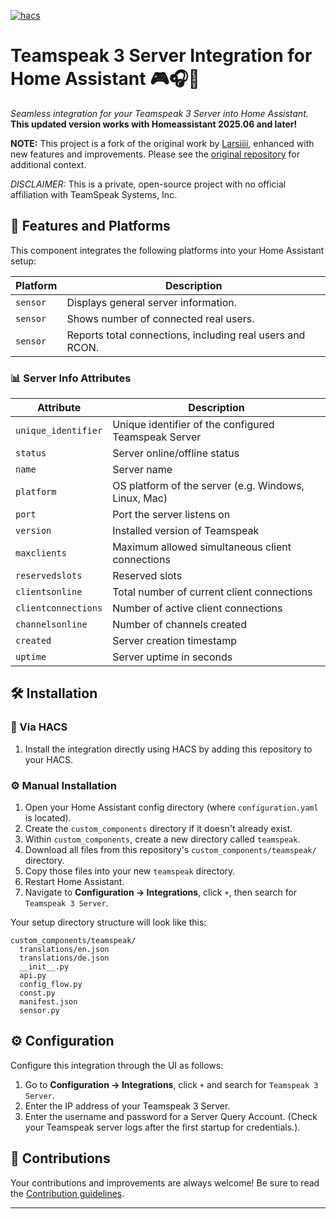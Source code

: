 [![hacs][hacsbadge]][hacs]

# Teamspeak 3 Server Integration for Home Assistant 🎮🎧🚀

*Seamless integration for your Teamspeak 3 Server into Home Assistant.*
**This updated version works with Homeassistant 2025.06 and later!**

**NOTE:** This project is a fork of the original work by [Larsiiii](https://github.com/Larsiiii/homeassistant-teamspeak), enhanced with new features and improvements. Please see the [original repository](https://github.com/Larsiiii/homeassistant-teamspeak) for additional context.

*DISCLAIMER:* This is a private, open-source project with no official affiliation with TeamSpeak Systems, Inc.

## 🧩 Features and Platforms

This component integrates the following platforms into your Home Assistant setup: 

| Platform | Description                                               |
| -------- | --------------------------------------------------------- |
| `sensor` | Displays general server information.                      |
| `sensor` | Shows number of connected real users.                     |
| `sensor` | Reports total connections, including real users and RCON. |

### 📊 Server Info Attributes

| Attribute           | Description                                          |
| ------------------- | ---------------------------------------------------- |
| `unique_identifier` | Unique identifier of the configured Teamspeak Server |
| `status`            | Server online/offline status                         |
| `name`              | Server name                                          |
| `platform`          | OS platform of the server (e.g. Windows, Linux, Mac) |
| `port`              | Port the server listens on                           |
| `version`           | Installed version of Teamspeak                       |
| `maxclients`        | Maximum allowed simultaneous client connections      |
| `reservedslots`     | Reserved slots                                       |
| `clientsonline`     | Total number of current client connections           |
| `clientconnections` | Number of active client connections                  |
| `channelsonline`    | Number of channels created                           |
| `created`           | Server creation timestamp                            |
| `uptime`            | Server uptime in seconds                             |

## 🛠️ Installation

### 📂 Via HACS

1. Install the integration directly using HACS by adding this repository to your HACS.

### ⚙️ Manual Installation

1. Open your Home Assistant config directory (where `configuration.yaml` is located).
2. Create the `custom_components` directory if it doesn't already exist.
3. Within `custom_components`, create a new directory called `teamspeak`.
4. Download all files from this repository's `custom_components/teamspeak/` directory.
5. Copy those files into your new `teamspeak` directory.
6. Restart Home Assistant.
7. Navigate to **Configuration → Integrations**, click `+`, then search for `Teamspeak 3 Server`.

Your setup directory structure will look like this: 

```
custom_components/teamspeak/
  translations/en.json
  translations/de.json
  __init__.py
  api.py
  config_flow.py
  const.py
  manifest.json
  sensor.py
```

## ⚙️ Configuration

Configure this integration through the UI as follows: 

1. Go to **Configuration → Integrations**, click `+` and search for `Teamspeak 3 Server`.
2. Enter the IP address of your Teamspeak 3 Server.
3. Enter the username and password for a Server Query Account. (Check your Teamspeak server logs after the first startup for credentials.).

## 🤝 Contributions

Your contributions and improvements are always welcome! Be sure to read the [Contribution guidelines](CONTRIBUTING.md).


***

[teamspeak3_server]: https://www.teamspeak.com/en/
[hacs]: https://github.com/custom-components/hacs
[hacsbadge]: https://img.shields.io/badge/HACS-Custom-orange.svg?style=for-the-badge
[license-shield]: https://img.shields.io/github/license/Larsiiii/homeassistant-teamspeak.svg?style=for-the-badge
[releases-shield]: https://img.shields.io/github/v/release/Zertalos/homeassistant-ts3.svg?style=for-the-badge
[releases]: https://github.com/Zertalos/homeassistant-ts3/releases
